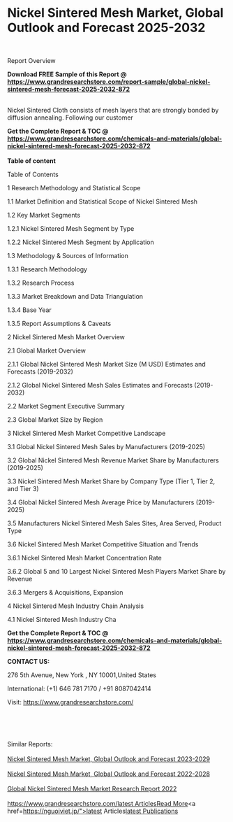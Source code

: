 <h1>Nickel Sintered Mesh Market, Global Outlook and Forecast 2025-2032</h1><br/><p>Report Overview</p><div><b>Download FREE Sample of this Report @ <a href="https://www.grandresearchstore.com/report-sample/global-nickel-sintered-mesh-forecast-2025-2032-872">https://www.grandresearchstore.com/report-sample/global-nickel-sintered-mesh-forecast-2025-2032-872</a></b></div><br><p>Nickel Sintered Cloth consists of mesh layers that are strongly bonded by diffusion annealing. Following our customer</p><div><b>Get the Complete Report & TOC @ <a href="https://www.grandresearchstore.com/chemicals-and-materials/global-nickel-sintered-mesh-forecast-2025-2032-872">https://www.grandresearchstore.com/chemicals-and-materials/global-nickel-sintered-mesh-forecast-2025-2032-872</a></b></div><br><b>Table of content</b><p>Table of Contents<br />
 
 1 Research Methodology and Statistical Scope<br />
 
 1.1 Market Definition and Statistical Scope of Nickel Sintered Mesh<br />
 
 1.2 Key Market Segments<br />
 
 1.2.1 Nickel Sintered Mesh Segment by Type<br />
 
 1.2.2 Nickel Sintered Mesh Segment by Application<br />
 
 1.3 Methodology & Sources of Information<br />
 
 1.3.1 Research Methodology<br />
 
 1.3.2 Research Process<br />
 
 1.3.3 Market Breakdown and Data Triangulation<br />
 
 1.3.4 Base Year<br />
 
 1.3.5 Report Assumptions & Caveats<br />
 
 2 Nickel Sintered Mesh Market Overview<br />
 
 2.1 Global Market Overview<br />
 
 2.1.1 Global Nickel Sintered Mesh Market Size (M USD) Estimates and Forecasts (2019-2032)<br />
 
 2.1.2 Global Nickel Sintered Mesh Sales Estimates and Forecasts (2019-2032)<br />
 
 2.2 Market Segment Executive Summary<br />
 
 2.3 Global Market Size by Region<br />
 
 3 Nickel Sintered Mesh Market Competitive Landscape<br />
 
 3.1 Global Nickel Sintered Mesh Sales by Manufacturers (2019-2025)<br />
 
 3.2 Global Nickel Sintered Mesh Revenue Market Share by Manufacturers (2019-2025)<br />
 
 3.3 Nickel Sintered Mesh Market Share by Company Type (Tier 1, Tier 2, and Tier 3)<br />
 
 3.4 Global Nickel Sintered Mesh Average Price by Manufacturers (2019-2025)<br />
 
 3.5 Manufacturers Nickel Sintered Mesh Sales Sites, Area Served, Product Type<br />
 
 3.6 Nickel Sintered Mesh Market Competitive Situation and Trends<br />
 
 3.6.1 Nickel Sintered Mesh Market Concentration Rate<br />
 
 3.6.2 Global 5 and 10 Largest Nickel Sintered Mesh Players Market Share by Revenue<br />
 
 3.6.3 Mergers & Acquisitions, Expansion<br />
 
 4 Nickel Sintered Mesh Industry Chain Analysis<br />
 
 4.1 Nickel Sintered Mesh Industry Cha<br><div><b>Get the Complete Report & TOC @ <a href="https://www.grandresearchstore.com/chemicals-and-materials/global-nickel-sintered-mesh-forecast-2025-2032-872">https://www.grandresearchstore.com/chemicals-and-materials/global-nickel-sintered-mesh-forecast-2025-2032-872</a></b></div></p>
 
 <b>CONTACT US:</b><br>
 
 276 5th Avenue, New York , NY 10001,United States<br>
 
 International: (+1) 646 781 7170 / +91 8087042414<br>
 
 Visit: <a href="https://www.grandresearchstore.com/">https://www.grandresearchstore.com/</a>
 
 <br>
 
 <br><br>Similar Reports: <br><br><a href="https://www.grandresearchstore.com/chemicals-and-materials/global-nickel-sintered-mesh-forecast-2023-2029-705">Nickel Sintered Mesh Market, Global Outlook and Forecast 2023-2029</a><br><br><a href="https://www.grandresearchstore.com/chemicals-and-materials/global-nickel-sintered-mesh-forecast-2022-2028-779">Nickel Sintered Mesh Market, Global Outlook and Forecast 2022-2028</a><br><br><a href="https://www.grandresearchstore.com/chemicals-and-materials/global-nickel-sintered-mesh-2022-356">Global Nickel Sintered Mesh Market Research Report 2022</a><br><br><a href="https://gyeongbokgung.com">https://www.grandresearchstore.com/</a><a href="https://hallyeomaritime.com">latest Articles</a><a href="https://jingwansa.com">Read More</a><a href=https://nguoiviet.jp/">latest Articles</a><a href="https://www.intelmarketresearch.com/">latest Publications</a>
